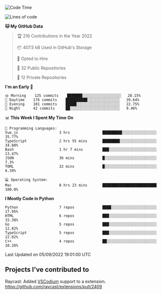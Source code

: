 <!--START_SECTION:waka-->
![Code Time](http://img.shields.io/badge/Code%20Time-131%20hrs%2029%20mins-blue)

![Lines of code](https://img.shields.io/badge/From%20Hello%20World%20I%27ve%20Written-1%20Million%20lines%20of%20code-blue)

**🐱 My GitHub Data** 

> 🏆 216 Contributions in the Year 2022
 > 
> 📦 407.5 kB Used in GitHub's Storage 
 > 
> 💼 Opted to Hire
 > 
> 📜 32 Public Repositories 
 > 
> 🔑 12 Private Repositories  
 > 
**I'm an Early 🐤** 

```text
🌞 Morning    125 commits    ███████░░░░░░░░░░░░░░░░░░   28.15% 
🌆 Daytime    176 commits    ██████████░░░░░░░░░░░░░░░   39.64% 
🌃 Evening    101 commits    █████░░░░░░░░░░░░░░░░░░░░   22.75% 
🌙 Night      42 commits     ██░░░░░░░░░░░░░░░░░░░░░░░   9.46%

```


📊 **This Week I Spent My Time On** 

```text
💬 Programming Languages: 
Vue.js                   3 hrs               █████████░░░░░░░░░░░░░░░░   35.77% 
TypeScript               2 hrs 55 mins       ████████░░░░░░░░░░░░░░░░░   34.88% 
Bash                     1 hr 7 mins         ███░░░░░░░░░░░░░░░░░░░░░░   13.47% 
JSON                     36 mins             █░░░░░░░░░░░░░░░░░░░░░░░░   7.3% 
TOML                     32 mins             █░░░░░░░░░░░░░░░░░░░░░░░░   6.39%

💻 Operating System: 
Mac                      8 hrs 23 mins       █████████████████████████   100.0%

```

**I Mostly Code in Python** 

```text
Python                   7 repos             ████░░░░░░░░░░░░░░░░░░░░░   17.95% 
HTML                     6 repos             ███░░░░░░░░░░░░░░░░░░░░░░   15.38% 
Go                       5 repos             ███░░░░░░░░░░░░░░░░░░░░░░   12.82% 
TypeScript               5 repos             ███░░░░░░░░░░░░░░░░░░░░░░   12.82% 
C++                      4 repos             ██░░░░░░░░░░░░░░░░░░░░░░░   10.26%

```



 Last Updated on 05/09/2022 19:01:00 UTC
<!--END_SECTION:waka-->

## Projects I've contributed to
Raycast: Added [VSCodium](https://github.com/VSCodium/vscodium) support to a extension. https://github.com/raycast/extensions/pull/2409
